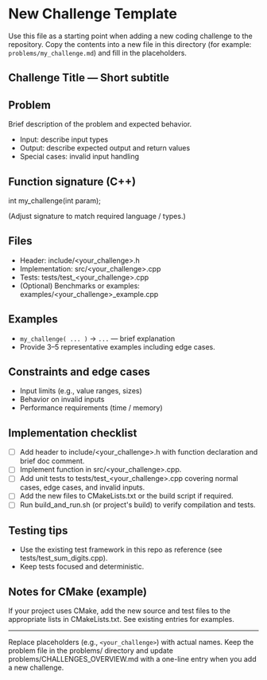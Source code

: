 # New Challenge Template

Use this file as a starting point when adding a new coding challenge to the repository. Copy the contents into a new file in this directory (for example: `problems/my_challenge.md`) and fill in the placeholders.

## Challenge Title — Short subtitle

## Problem
Brief description of the problem and expected behavior.

- Input: describe input types
- Output: describe expected output and return values
- Special cases: invalid input handling

## Function signature (C++)

int my_challenge(int param);

(Adjust signature to match required language / types.)

## Files

- Header: include/<your_challenge>.h
- Implementation: src/<your_challenge>.cpp
- Tests: tests/test_<your_challenge>.cpp
- (Optional) Benchmarks or examples: examples/<your_challenge>_example.cpp

## Examples

- `my_challenge( ... )` -> `...` — brief explanation
- Provide 3–5 representative examples including edge cases.

## Constraints and edge cases

- Input limits (e.g., value ranges, sizes)
- Behavior on invalid inputs
- Performance requirements (time / memory)

## Implementation checklist

- [ ] Add header to include/<your_challenge>.h with function declaration and brief doc comment.
- [ ] Implement function in src/<your_challenge>.cpp.
- [ ] Add unit tests to tests/test_<your_challenge>.cpp covering normal cases, edge cases, and invalid inputs.
- [ ] Add the new files to CMakeLists.txt or the build script if required.
- [ ] Run build_and_run.sh (or project's build) to verify compilation and tests.

## Testing tips

- Use the existing test framework in this repo as reference (see tests/test_sum_digits.cpp).
- Keep tests focused and deterministic.

## Notes for CMake (example)

If your project uses CMake, add the new source and test files to the appropriate lists in CMakeLists.txt. See existing entries for examples.

---

Replace placeholders (e.g., `<your_challenge>`) with actual names. Keep the problem file in the problems/ directory and update problems/CHALLENGES_OVERVIEW.md with a one-line entry when you add a new challenge.